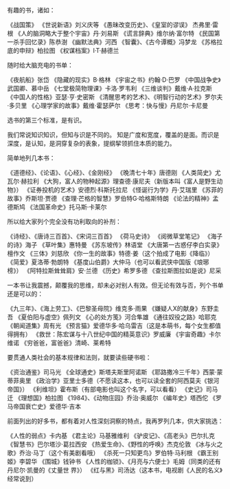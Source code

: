 
有趣的书，诸如：

《战国策》
《世说新语》刘义庆等
《愚昧改变历史》、《皇室的谬误》 杰弗里·雷根
《人的脑洞略大于整个宇宙》丹·刘易斯
《谎言辞典》维尔纳·富尔特
《民国第一杀手回忆录》陈恭澍
《幽默法典》河西
《智囊》、《古今谭概》冯梦龙
《苏格拉底的申辩》柏拉图
《权谋档案》I·T·赫德兰

随时给大脑充电的书单：

《夜航船》张岱
《隐藏的现实》B·格林
《宇宙之书》约翰·D·巴罗
《中国战争史》武国卿、慕中岳
《七堂极简物理课》卡洛·罗韦利
《三维谈判》戴维·A·拉克斯
《中国人的性格》亚瑟·亨·史密斯
《清醒思考的艺术》、《明智行动的艺术》罗尔夫·多贝里
《心理学家的故事》戴维·霍瑟萨尔
《思考：快与慢》丹尼尔·卡尼曼

选书的第三个标准，是有识。
 
我们常说知识知识，但知与识是不同的。
知是广度和宽度，覆盖的是面。而识是深度，是认知，是洞穿复杂的表象，提纲挈领抓住本质的能力。

简单地列几本书：

《道德经》、《论语》、《心经》、《金刚经》
《晚清七十年》唐德刚
《人类简史》尤瓦尔·赫拉利
《大狗，富人的物种起源》理查德·康尼夫（新版本叫《富人是野生动物》）
《证券投机的艺术》安德烈·科斯托拉尼
《怪诞行为学》丹·艾瑞里
《苏菲的故事》乔斯坦·贾德
《查理·芒格的智慧》罗伯特G·哈格斯特朗
《论法的精神》孟德斯鸠
《法国革命史》托马斯·卡莱尔

所以给大家列个完全没有功利取向的补剂：
 
《诗经》、《唐诗三百首》、《宋词三百首》
《荷马史诗》
《阅微草堂笔记》
《海子的诗》海子
《草叶集》惠特曼
《苏东坡传》林语堂
《大唐第一古惑仔李白实录》檀作文
《三体》刘慈欣
《你一生的故事》特德·姜（这个拍成了电影《降临》）
《简爱》夏洛蒂·勃朗特
《基度山伯爵》大仲马（也可以看武侠中国版《琅琊榜》）
《阿特拉斯耸耸肩》安·兰德
《历史》希罗多德
《查拉斯图拉如是说》尼采

一本书让我震撼，颠覆我的思维，却未必对别人有效。但无论有效与否，列个书单还是可以的：
 
《九三年》、《海上劳工》、《巴黎圣母院》维克多·雨果
《嫌疑人X的献身》东野圭吾
《夏伯阳与虚空》佩列文
《心的处方笺》河合隼雄
《通往奴役之路》哈耶克
《朝闻道集》周有光
《预言猫》爱德华多·哈乌雷吉（这是本萌书，每个女生都值得拥有）
《救世：陈宏谋与十八世纪中国的精英意识》罗威廉
《宇宙奇趣》卡尔维诺
《穷爸爸，富爸爸》清崎、莱希特

要贯通人类社会的基本规律和法则，就要读些硬书啦：
 
《资治通鉴》司马光
《全球通史》斯塔夫斯里阿诺斯
《耶路撒冷三千年》西蒙·蒙蒂菲奥里
《政治学》亚里士多德（不愿读这本，也可以读全套的阿西莫夫《银河帝国》）
《利维坦》霍布斯（有部电影也叫这个名字，可以看看）
《史记》司马迁
《理想国》柏拉图
《1984》、《动物庄园》乔治·奥威尔
《编年史》塔西佗
《罗马帝国衰亡史》爱德华·吉本

前面列出的好多书，都有着对人性深刻洞察的特点，我再罗列几本，供大家挑选：
 
《人性的弱点》卡内基
《君主论》马基雅维利
《驴皮记》、《高老头》巴尔扎克
《智慧书》巴尔塔沙·葛拉西安
《热爱生命》、《野性的呼唤》杰克伦敦
《冰与火之歌》乔治·马丁（这个有美剧看哦）
《杀死一只知更鸟》罗伯特·马利根
《霸王别姬》李碧华
《围城》钱钟书
《人性的枷锁》、《月亮与六便士》毛姆（同类的还有丹尼尔·凯曼的《丈量世
界》）
《红与黑》司汤达（这本书，电视剧《人民的名义》经常说到）